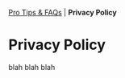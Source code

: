 [Pro Tips & FAQs](https://ericytsang.github.io/app.android.multiwindow/index.html) | **Privacy Policy**

# Privacy Policy
blah blah blah
